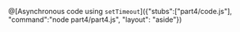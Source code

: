 @[Asynchronous code using `setTimeout`]({"stubs":["part4/code.js"], "command":"node part4/part4.js", "layout": "aside"})